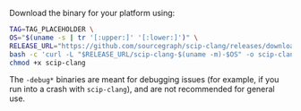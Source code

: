 Download the binary for your platform using:

```bash
TAG=TAG_PLACEHOLDER \
OS="$(uname -s | tr '[:upper:]' '[:lower:]')" \
RELEASE_URL="https://github.com/sourcegraph/scip-clang/releases/download/$TAG" \
bash -c 'curl -L "$RELEASE_URL/scip-clang-$(uname -m)-$OS" -o scip-clang' && \
chmod +x scip-clang
```

The `-debug*` binaries are meant for debugging issues (for example, if you run into a crash with `scip-clang`), and are not recommended for general use.
